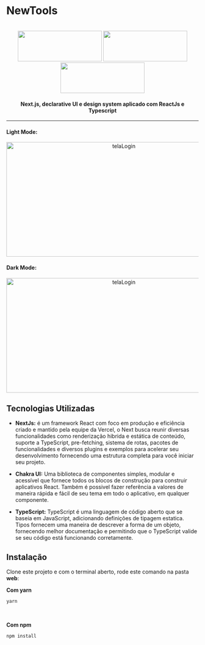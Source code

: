# NewTools

<br>
<div align="center">
  <img src="https://user-images.githubusercontent.com/51219408/97981684-6f615a00-1db1-11eb-9976-eb40bbcec982.png" width="220" height="80" /> <img src="https://user-images.githubusercontent.com/51219408/98129185-998d4780-1e97-11eb-9d47-6ae7203c5543.png" width="220" height="80" />
  <img src="https://user-images.githubusercontent.com/51219408/98129832-5bdcee80-1e98-11eb-88cc-ed5efc7cfcc8.png" width="220" height="80" />

  <h4 align="center">
     Next.js, declarative UI e design system aplicado com ReactJs e Typescript
  </h4>
</div>

 --- 

#### Light Mode:
<p align="center">
  <img alt="telaLogin" src="https://user-images.githubusercontent.com/51219408/98130889-811e2c80-1e99-11eb-8a64-6ba6ce8c098d.png" width="600" height="300"/>
</p>

#### Dark Mode:
<p align="center">
  <img alt="telaLogin" src="https://user-images.githubusercontent.com/51219408/98131845-72844500-1e9a-11eb-913c-a390ef791f3c.png" width="600" height="300"/>
</p>


## Tecnologias Utilizadas

 - <b>NextJs:</b> é um framework React com foco em produção e eficiência criado e mantido pela equipe da Vercel, o Next busca reunir diversas funcionalidades como renderização hibrida e estática de conteúdo, suporte a TypeScript, pre-fetching, sistema de rotas, pacotes de funcionalidades e diversos plugins e exemplos para acelerar seu desenvolvimento fornecendo uma estrutura completa para você iniciar seu projeto.
 
  - <b>Chakra UI:</b> Uma biblioteca de componentes simples, modular e acessível que fornece todos os blocos de construção para construir aplicativos React. Também é possivel fazer referência a valores de maneira rápida e fácil de seu tema em todo o aplicativo, em qualquer componente.
  
  - <b>TypeScript:</b> TypeScript é uma linguagem de código aberto que se baseia em JavaScript, adicionando definições de tipagem estatica. Tipos fornecem uma maneira de descrever a forma de um objeto, fornecendo melhor documentação e permitindo que o TypeScript valide se seu código está funcionando corretamente.
 
## Instalação

Clone este projeto e com o terminal aberto, rode este comando na pasta <b>web</b>: 

<b>Com yarn</b>
```sh
yarn 
```
<br>

<b>Com npm</b>
```sh
npm install
```


